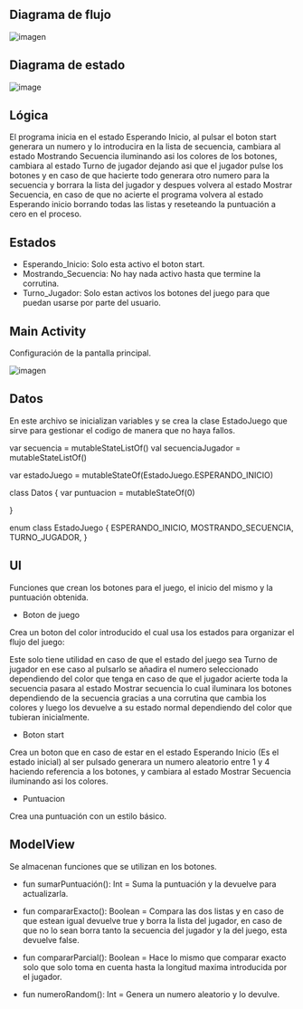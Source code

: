 ## Diagrama de flujo

![imagen](https://github.com/user-attachments/assets/122a233f-dc58-464a-a9a7-06a4dcc46b37)

## Diagrama de estado

![image](https://github.com/user-attachments/assets/38dd8ea0-dea6-42dd-9159-a069ae321dd9)

## Lógica

El programa inicia en el estado Esperando Inicio, al pulsar el boton start generara un numero y lo introducira en la lista de secuencia, cambiara al estado Mostrando Secuencia iluminando asi los colores de los botones, cambiara al estado Turno de jugador dejando asi que el jugador pulse los botones y en caso de que hacierte todo generara otro numero para la secuencia y borrara la lista del jugador y despues volvera al estado Mostrar Secuencia, en caso de que no acierte el programa volvera al estado Esperando inicio borrando todas las listas y reseteando la puntuación a cero en el proceso.

## Estados

- Esperando_Inicio: Solo esta activo el boton start.
- Mostrando_Secuencia: No hay nada activo hasta que termine la corrutina.
- Turno_Jugador: Solo estan activos los botones del juego para que puedan usarse por parte del usuario.

## Main Activity

Configuración de la pantalla principal.

![imagen](https://github.com/user-attachments/assets/342efa2b-b479-41e8-a3e8-e51ac45e8ca6)

## Datos  

En este archivo se inicializan variables y se crea la clase EstadoJuego que sirve para gestionar el codigo de manera que no haya fallos.

var secuencia = mutableStateListOf<Int>()
val secuenciaJugador = mutableStateListOf<Int>()

var estadoJuego = mutableStateOf(EstadoJuego.ESPERANDO_INICIO)

class Datos {
    var puntuacion = mutableStateOf(0)

}

enum class EstadoJuego {
    ESPERANDO_INICIO,
    MOSTRANDO_SECUENCIA,
    TURNO_JUGADOR,
}

## UI

Funciones que crean los botones para el juego, el inicio del mismo y la puntuación obtenida.

- Boton de juego

Crea un boton del color introducido el cual usa los estados para organizar el flujo del juego:

Este solo tiene utilidad en caso de que el estado del juego sea Turno de jugador en ese caso al pulsarlo se añadira el numero seleccionado dependiendo del color que tenga en caso de que el jugador acierte toda la secuencia pasara al estado Mostrar secuencia lo cual iluminara los botones dependiendo de la secuencia gracias a una corrutina que cambia los colores y luego los devuelve a su estado normal dependiendo del color que tubieran inicialmente.

- Boton start

Crea un boton que en caso de estar en el estado Esperando Inicio (Es el estado inicial) al ser pulsado generara un numero aleatorio entre 1 y 4 haciendo referencia a los botones, y cambiara al estado Mostrar Secuencia iluminando asi los colores.

- Puntuacion

Crea una puntuación con un estilo básico.

## ModelView

Se almacenan funciones que se utilizan en los botones.

- fun sumarPuntuación(): Int = Suma la puntuación y la devuelve para actualizarla.

- fun compararExacto(): Boolean = Compara las dos listas y en caso de que estean igual devuelve true y borra la lista del jugador, en caso de que no lo sean borra tanto la secuencia del jugador y la del juego, esta devuelve false.

- fun compararParcial(): Boolean = Hace lo mismo que comparar exacto solo que solo toma en cuenta hasta la longitud maxima introducida por el jugador.

- fun numeroRandom(): Int = Genera un numero aleatorio y lo devulve.
